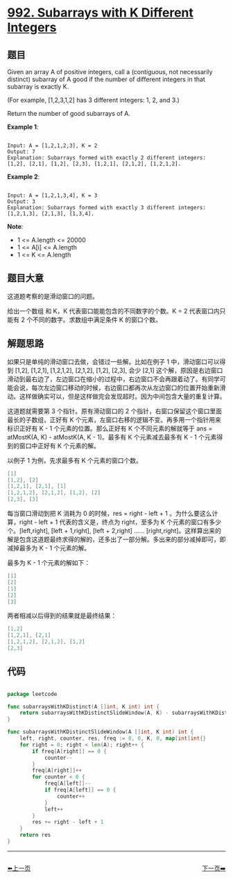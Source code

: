 # [992. Subarrays with K Different Integers](https://leetcode.com/problems/subarrays-with-k-different-integers/)

## 题目

Given an array A of positive integers, call a (contiguous, not necessarily distinct) subarray of A good if the number of different integers in that subarray is exactly K.

(For example, [1,2,3,1,2] has 3 different integers: 1, 2, and 3.)

Return the number of good subarrays of A.


**Example 1**:

```

Input: A = [1,2,1,2,3], K = 2
Output: 7
Explanation: Subarrays formed with exactly 2 different integers: [1,2], [2,1], [1,2], [2,3], [1,2,1], [2,1,2], [1,2,1,2].

```

**Example 2**:

```

Input: A = [1,2,1,3,4], K = 3
Output: 3
Explanation: Subarrays formed with exactly 3 different integers: [1,2,1,3], [2,1,3], [1,3,4].

```

**Note**:  

- 1 <= A.length <= 20000
- 1 <= A[i] <= A.length
- 1 <= K <= A.length

## 题目大意

这道题考察的是滑动窗口的问题。

给出一个数组 和 K，K 代表窗口能能包含的不同数字的个数。K = 2 代表窗口内只能有 2 个不同的数字。求数组中满足条件 K 的窗口个数。

## 解题思路

如果只是单纯的滑动窗口去做，会错过一些解。比如在例子 1 中，滑动窗口可以得到 [1,2], [1,2,1], [1,2,1,2], [2,1,2], [1,2], [2,3], 会少 [2,1] 这个解，原因是右边窗口滑动到最右边了，左边窗口在缩小的过程中，右边窗口不会再跟着动了。有同学可能会说，每次左边窗口移动的时候，右边窗口都再次从左边窗口的位置开始重新滑动。这样做确实可以，但是这样做完会发现超时。因为中间包含大量的重复计算。

这道题就需要第 3 个指针。原有滑动窗口的 2 个指针，右窗口保留这个窗口里面最长的子数组，正好有 K 个元素，左窗口右移的逻辑不变。再多用一个指针用来标识正好有 K - 1 个元素的位置。那么正好有 K 个不同元素的解就等于 ans = atMostK(A, K) - atMostK(A, K - 1)。最多有 K 个元素减去最多有 K - 1 个元素得到的窗口中正好有 K 个元素的解。

以例子 1 为例，先求最多有 K 个元素的窗口个数。

```c
[1]     
[1,2], [2]     
[1,2,1], [2,1], [1]  
[1,2,1,2], [2,1,2], [1,2], [2]  
[2,3], [3]  
```

每当窗口滑动到把 K 消耗为 0 的时候，res = right - left + 1 。为什么要这么计算，right - left + 1 代表的含义是，终点为 right，至多为 K 个元素的窗口有多少个。[left,right], [left + 1,right], [left + 2,right] …… [right,right]。这样算出来的解是包含这道题最终求得的解的，还多出了一部分解。多出来的部分减掉即可，即减掉最多为 K - 1 个元素的解。

最多为 K - 1 个元素的解如下：

```c
[1]
[2]
[1]
[2]
[3]
```

两者相减以后得到的结果就是最终结果：

```c   
[1,2]    
[1,2,1], [2,1]  
[1,2,1,2], [2,1,2], [1,2]  
[2,3]  
```




## 代码

```go

package leetcode

func subarraysWithKDistinct(A []int, K int) int {
	return subarraysWithKDistinctSlideWindow(A, K) - subarraysWithKDistinctSlideWindow(A, K-1)
}

func subarraysWithKDistinctSlideWindow(A []int, K int) int {
	left, right, counter, res, freq := 0, 0, K, 0, map[int]int{}
	for right = 0; right < len(A); right++ {
		if freq[A[right]] == 0 {
			counter--
		}
		freq[A[right]]++
		for counter < 0 {
			freq[A[left]]--
			if freq[A[left]] == 0 {
				counter++
			}
			left++
		}
		res += right - left + 1
	}
	return res
}

```


----------------------------------------------
<div style="display: flex;justify-content: space-between;align-items: center;">
<p><a href="https://books.halfrost.com/leetcode/ChapterFour/0900~0999/0991.Broken-Calculator/">⬅️上一页</a></p>
<p><a href="https://books.halfrost.com/leetcode/ChapterFour/0900~0999/0993.Cousins-in-Binary-Tree/">下一页➡️</a></p>
</div>
